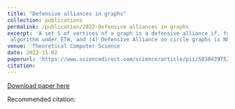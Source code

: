 ```yaml
---
title: "Defensive alliances in graphs"
collection: publications
permalink: /publication/2022-Defensive alliances in graphs
excerpt: 'A set S of vertices of a graph is a defensive alliance if, for each element of S, the majority of its neighbours are in S. We study the parameterised complexity of Defensive Alliance, where the aim is to find a minimum size defensive alliance. Our main results are the following: (1) Defensive Alliance has been studied extensively during the last twenty years, but the question whether it is FPT when parameterised by feedback vertex set has still remained open. We prove that the problem is W[1]-hard parameterised by a wide range of fairly restrictive structural parameters such as the feedback vertex set number, treewidth, pathwidth, and treedepth of the input graph; (2) the problem parameterised by the vertex cover number of the input graph does not admit a polynomial compression unless coNP ⊆ NP/poly, (3) it does not admit 
 algorithm under ETH, and (4) Defensive Alliance on circle graphs is NP-complete.'
venue: 'Theoretical Computer Science'
date: 2022-11-02
paperurl: 'https://www.sciencedirect.com/science/article/pii/S0304397522003917?utm_campaign=STMJ_AUTH_SERV_PUBLISHED&utm_medium=email&utm_acid=124673919&SIS_ID=&dgcid=STMJ_AUTH_SERV_PUBLISHED&CMX_ID=&utm_in=DM267652&utm_source=AC_'
citation: 
---
```


[Download paper here](https://www.sciencedirect.com/science/article/pii/S0304397522003917?utm_campaign=STMJ_AUTH_SERV_PUBLISHED&utm_medium=email&utm_acid=124673919&SIS_ID=&dgcid=STMJ_AUTH_SERV_PUBLISHED&CMX_ID=&utm_in=DM267652&utm_source=AC_)

Recommended citation: 
